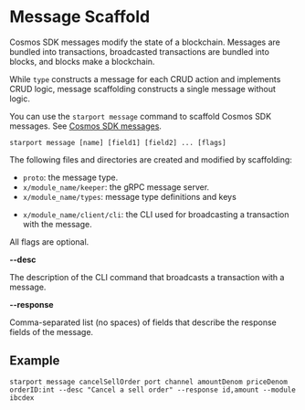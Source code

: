 # Message Scaffold

Cosmos SDK messages modify the state of a blockchain. Messages are bundled into transactions, broadcasted transactions are bundled into blocks, and blocks make a blockchain.

While `type` constructs a message for each CRUD action and implements CRUD logic, message scaffolding constructs a single message without logic.

You can use the `starport message` command to scaffold Cosmos SDK messages. See [Cosmos SDK messages](https://docs.cosmos.network/v0.42/building-modules/messages-and-queries.html).

```
starport message [name] [field1] [field2] ... [flags]
```

The following files and directories are created and modified by scaffolding:

* `proto`: the message type.
* `x/module_name/keeper`: the gRPC message server.
* `x/module_name/types`: message type definitions and keys
- `x/module_name/client/cli`: the CLI used for broadcasting a transaction with the message.

All flags are optional.

**--desc** 

  The description of the CLI command that broadcasts a transaction with a message.

**--response** 

  Comma-separated list (no spaces) of fields that describe the response fields of the message. 

## Example

```
starport message cancelSellOrder port channel amountDenom priceDenom orderID:int --desc "Cancel a sell order" --response id,amount --module ibcdex
```
